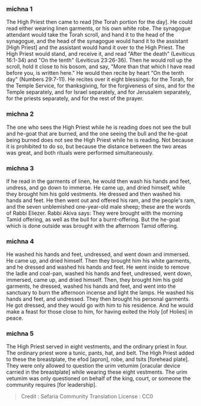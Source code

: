 
### michna 1
The High Priest then came to read [the Torah portion for the day]. He could read either wearing linen garments, or his own white robe. The synagogue attendant would take the Torah scroll, and hand it to the head of the synagogue, and the head of the synagogue would hand it to the assistant [High Priest] and the assistant would hand it over to the High Priest. The High Priest would stand, and receive it, and read "After the death" (Leviticus 16:1-34) and "On the tenth" (Leviticus 23:26-36). Then he would roll up the scroll, hold it close to his bosom, and say, "More than that which I have read before you, is written here." He would then recite by heart “On the tenth day" (Numbers 29:7-11). He recites over it eight blessings: for the Torah, for the Temple Service, for thanksgiving, for the forgiveness of sins, and for the Temple separately, and for Israel separately, and for Jerusalem separately, for the priests separately, and for the rest of the prayer.

### michna 2
The one who sees the High Priest while he is reading does not see the bull and he-goat that are burned, and the one seeing the bull and the he-goat being burned does not see the High Priest while he is reading. Not because it is prohibited to do so, but because the distance between the two areas was great, and both rituals were performed simultaneously.

### michna 3
If he read in the garments of linen, he would then wash his hands and feet, undress, and go down to immerse. He came up, and dried himself, while they brought him his gold vestments. He dressed and then washed his hands and feet. He then went out and offered his ram, and the people's ram, and the seven unblemished one-year-old male sheep; these are the words of Rabbi Eliezer. Rabbi Akiva says: They were brought with the morning Tamid offering, as well as the bull for a burnt-offering. But the he-goat which is done outside was brought with the afternoon Tamid offering.

### michna 4
He washed his hands and feet, undressed, and went down and immersed. He came up, and dried himself. Then they brought him his white garments, and he dressed and washed his hands and feet. He went inside to remove the ladle and coal-pan, washed his hands and feet, undressed, went down, immersed, came up, and dried himself. Then, they brought him his gold garments, he dressed, washed his hands and feet, and went into the sanctuary to burn the afternoon incense and light the lamps. He washed his hands and feet, and undressed. They then brought his personal garments. He got dressed, and they would go with him to his residence. And he would make a feast for those close to him, for having exited the Holy [of Holies] in peace.

### michna 5
The High Priest served in eight vestments, and the ordinary priest in four. The ordinary priest wore a tunic, pants, hat, and belt. The High Priest added to these the breastplate, the efod [apron], robe, and tsits [forehead plate]. They were only allowed to question the urim vetumim [oracular device carried in the breastplate] while wearing these eight vestments. The urim vetumim was only questioned on behalf of the king, court, or someone the community requires [for leadership].

>Credit : Sefaria Community Translation
>License : CC0